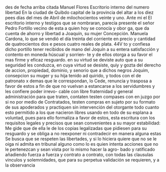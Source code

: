 des de fecha arriba citada Manuel Flores Escritorio interno del numero
libertad
En la ciudad de Quibdo capital de la provincia del altar a los diez
pees días del mes de Abril de milochocientos veinte y uno. Ante mi el
El escritorio interno y testigos que se nombraran, parecía presente el señor Pedro Fortillo vecino de esta a quien hoy se conocía y obor ga, que da cuenta de ahorro y libertad a Joaquín, su mujer Concepción.
Manuela Cardona, lo que se vendió el día treinta del corriente en precio y cantidad de quatrocientos dos e pesos cuatro reales de plata.
44V to y confiesa dicho portillo tener recibidos de mano del Joquín a su entera satisfacción y contento en moneda húscual y sorrien- te y de ellos otorga a su favor el mas firme y eficaz resguardo. en su virtud se deviste auto
que a su seguridad les conduzca, en cuya virtud se desiste, quiy
y gozta del derecho de accion, propiedad, dominio, y senorio que
a dichos negros Joquim, consepcion su muger y su hija tenido ad
quirido, y todos con el de patronato x demas que le correspondan, lo
Cede, renuncia y trasposa a favor de estos a fin de que no vuelvan a estancarse a los servidumbres y les confiere poder irrevo- cable con libre fraternidad y general administración para que traten, contaten testen compases con en juzgo por si no por medio de
Contratados, testen compras en sujeto por su formato de sus apoderados y practiquen sin intervención del otorgante todo cuanto esto permitido a los que nacieron libres usando en todo de su esplana a voluntad, pues para ello formaliza a favor
de estos, esta escritura con los requisitos legales y precisos que sean convenientes a su mayor estabilidad: Me gide que de ella le de los copias legalizadas que pidiesen para su resguardo y se obliga a no reexponer ni contradecir en manera alguna estas
Se busca que se respeten las libertades, y si lo hiciera quiere que no se le oiga ni admita en tribunal alguno como lo es quien intenta acciones que no le pertenezcan y sean vista por lo mismo hacer la agro-
bado y ratificado añadiendo fuerza a fuerza y contrato a
contrato, con todas las clausulas vinculos y solemnidades, que
para su perpetua validación se requieren, y a la observancia